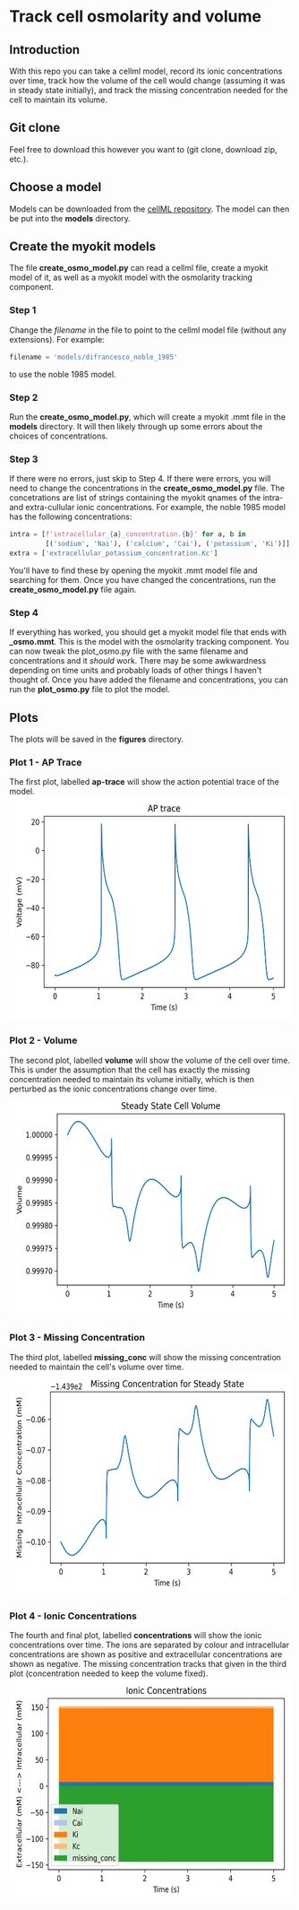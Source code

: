# Track cell osmolarity and volume
## Introduction
With this repo you can take a cellml model, record its ionic concentrations over time, track how the volume of the cell would change (assuming it was in steady state initially), and track the missing concentration needed for the cell to maintain its volume.

## Git clone
Feel free to download this however you want to (git clone, download zip, etc.).

## Choose a model
Models can be downloaded from the [cellML repository](https://models.cellml.org/electrophysiology). The model can then be put into the **models** directory.

## Create the myokit models
The file **create_osmo_model.py** can read a cellml file, create a myokit model of it, as well as a myokit model with the osmolarity tracking component. 
### Step 1
Change the *filename* in the file to point to the cellml model file (without any extensions). For example: 
```python
filename = 'models/difrancesco_noble_1985'
```
to use the noble 1985 model.
### Step 2
Run the **create_osmo_model.py**, which will create a myokit .mmt file in the **models** directory. It will then likely through up some errors about the choices of concentrations.

### Step 3
If there were no errors, just skip to Step 4. If there were errors, you will need to change the concentrations in the **create_osmo_model.py** file. The concetrations are list of strings containing the myokit qnames of the intra- and extra-cullular ionic concentrations. For example, the noble 1985 model has the following concentrations:
```python
intra = [f'intracellular_{a}_concentration.{b}' for a, b in
         [('sodium', 'Nai'), ('calcium', 'Cai'), ('potassium', 'Ki')]]
extra = ['extracellular_potassium_concentration.Kc']
```
You'll have to find these by opening the myokit .mmt model file and searching for them.
Once you have changed the concentrations, run the **create_osmo_model.py** file again.

### Step 4
If everything has worked, you should get a myokit model file that ends with **_osmo.mmt**. This is the model with the osmolarity tracking component.
You can now tweak the plot_osmo.py file with the same filename and concentrations and it *should* work. There may be some awkwardness depending on time units and probably loads of other things I haven't thought of.
Once you have added the filename and concentrations, you can run the **plot_osmo.py** file to plot the model.

## Plots
The plots will be saved in the **figures** directory. 
### Plot 1 - AP Trace
The first plot, labelled **ap-trace** will show the action potential trace of the model.
<img alt="Image of AP Trace" height="400" src="figures/difrancesco_noble_1985-ap-trace.png" width="600"/>

### Plot 2 - Volume
The second plot, labelled **volume** will show the volume of the cell over time. This is under the assumption that the cell has exactly the missing concentration needed to maintain its volume initially, which is then perturbed as the ionic concentrations change over time.
<img alt="Image of Volume" height="400" src="figures/difrancesco_noble_1985-volume.png" width="600"/>

### Plot 3 - Missing Concentration
The third plot, labelled **missing_conc** will show the missing concentration needed to maintain the cell's volume over time.
<img alt="Image of Missing Concentration" height="400" src="figures/difrancesco_noble_1985-missing_conc.png" width="600"/>

### Plot 4 - Ionic Concentrations
The fourth and final plot, labelled **concentrations** will show the ionic concentrations over time. The ions are separated by colour and intracellular concentrations are shown as positive and extracellular concentrations are shown as negative. 
The missing concentration tracks that given in the third plot (concentration needed to keep the volume fixed).
<img alt="Image of Concentrations" height="400" src="figures/difrancesco_noble_1985-concentrations.png" width="600"/>
